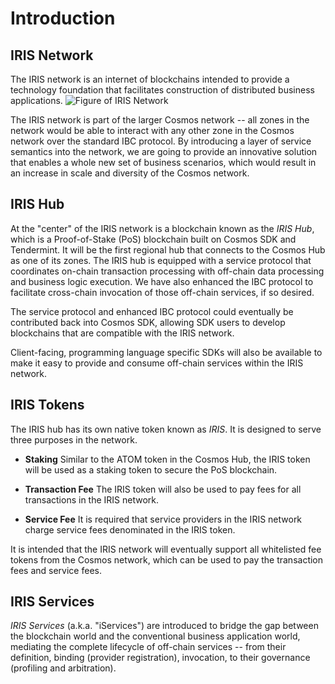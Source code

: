 # Introduction

## IRIS Network

The IRIS network is an internet of blockchains intended to provide a technology foundation that facilitates construction of distributed business applications.
![Figure of IRIS Network](https://github.com/irisnet/irisnet/blob/master/images/chap2-1.png?raw=true)

The IRIS network is part of the larger Cosmos network -- all zones in the network would be able to interact with any other zone in the Cosmos network over the standard IBC protocol.  By introducing a layer of service semantics into the network, we are going to provide an innovative solution that enables a whole new set of business scenarios, which would result in an increase in scale and diversity of the Cosmos network.


## IRIS Hub


At the "center" of the IRIS network is a blockchain known as the *IRIS Hub*, which is a Proof-of-Stake (PoS) blockchain built on Cosmos SDK and Tendermint.  It will be the first regional hub that connects to the Cosmos Hub as one of its zones.  The IRIS hub is equipped with a service protocol that coordinates on-chain transaction processing with off-chain data processing and business logic execution.  We have also enhanced the IBC protocol to facilitate cross-chain invocation of those off-chain services, if so desired.

The service protocol and enhanced IBC protocol could eventually be contributed back into Cosmos SDK, allowing SDK users to develop blockchains that are compatible with the IRIS network.

Client-facing, programming language specific SDKs will also be available to make it easy to provide and consume off-chain services within the IRIS network.


## IRIS Tokens

The IRIS hub has its own native token known as *IRIS*.  It is designed to serve three purposes in the network.

* **Staking**  Similar to the ATOM token in the Cosmos Hub, the IRIS token will be used as a staking token to secure the PoS blockchain.

* **Transaction Fee**  The IRIS token will also be used to pay fees for all transactions in the IRIS network.

* **Service Fee**  It is required that service providers in the IRIS network charge service fees denominated in the IRIS token.

It is intended that the IRIS network will eventually support all whitelisted fee tokens from the Cosmos network, which can be used to pay the transaction fees and service fees.

## IRIS Services

*IRIS Services* (a.k.a. "iServices") are introduced to bridge the gap between the blockchain world and the conventional business application world, mediating the complete lifecycle of off-chain services -- from their definition, binding (provider registration), invocation, to their governance (profiling and arbitration).
